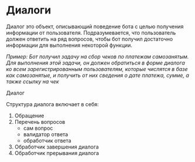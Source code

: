 # Диалоги

Диалог это объект, описывающий поведение бота с целью получения информации 
от пользователя. Подразумевается, что пользователь должен ответить на ряд 
вопросов, чтобы бот получил достаточно информации для выполнения некоторой 
функции. 

_Пример: Бот получил задачу на сбор чеков по платежам самозанятым. Для 
выполнения  этой задачи, он должен обратиться в форме диалога ко всем 
зарегистрированным пользователям, которые числятся в базе как самозанятые, 
и получить от них сведения о дате платежа, сумме, а также ссылку на чек_

Диалог

Структура диалога включает в себя:
1. Обращение
2. Перечень вопросов
   * сам вопрос
   * валидатор ответа
   * обработчик ответа
3. Обработчик завершения диалога
4. Обработчик прерывания диалога



